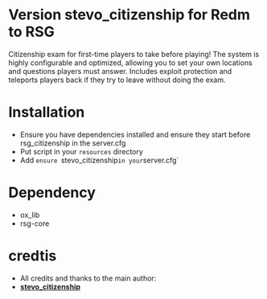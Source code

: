 # Version stevo_citizenship for Redm to RSG
Citizenship exam for first-time players to take before playing! 
The system is highly configurable and optimized, allowing you to set your own locations and questions players must answer. Includes exploit protection and teleports players back if they try to leave without doing the exam.

# Installation
- Ensure you have dependencies installed and ensure they start before rsg_citizenship in the server.cfg
- Put script in your `resources` directory
- Add `ensure `stevo_citizenship` in your `server.cfg`

# Dependency
- ox_lib
- rsg-core

# credtis
- All credits and thanks to the main author:
- **[stevo_citizenship](https://github.com/Sadicius/stevo_citizenship)**
